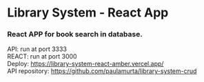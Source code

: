 # Library System - React App

### React APP for book search in database. 

API: run at port 3333<br>
REACT: run at port 3000<br>
Deploy: https://library-system-react-amber.vercel.app/<br>
API repository: https://github.com/paulamurta/library-system-crud

